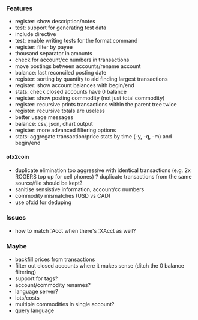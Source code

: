 ### Features

* register: show description/notes
* test: support for generating test data
* include directive
* test: enable writing tests for the format command
* register: filter by payee
* thousand separator in amounts
* check for account/cc numbers in transactions
* move postings between accounts/rename account
* balance: last reconciled posting date
* register: sorting by quantity to aid finding largest transactions
* register: show account balances with begin/end
* stats: check closed accounts have 0 balance
* register: show posting commodity (not just total commodity)
* register: recursive prints transactions within the parent tree twice
* register: recursive totals are useless
* better usage messages
* balance: csv, json, chart output
* register: more advanced filtering options
* stats: aggregate transaction/price stats by time (-y, -q, -m) and begin/end

#### ofx2coin

* duplicate elimination too aggressive with identical transactions (e.g. 2x ROGERS top up for cell phones)
  ? duplicate transactions from the same source/file should be kept?
* sanitise sensistive information, account/cc numbers
* commodity mismatches (USD vs CAD)
* use ofxid for deduping

### Issues

* how to match :Acct when there's :XAcct as well?

### Maybe

* backfill prices from transactions
* filter out closed accounts where it makes sense (ditch the 0 balance filtering)
* support for tags?
* account/commodity renames?
* language server?
* lots/costs
* multiple commodities in single account?
* query language